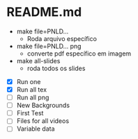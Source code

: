 README.md
======

* make file=PNLD... 
	* Roda arquivo específico
* make file=PNLD... png  
	* converte pdf específico em imagem
* make all-slides
	* roda todos os slides


- [X] Run one
- [X] Run all tex
- [ ] Run all png
- [ ] New Backgrounds
- [ ] First Test
- [ ] Files for all videos
- [ ] Variable data
